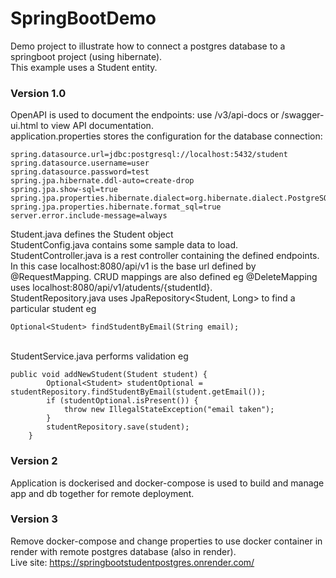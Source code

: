 # SpringBootDemo
Demo project to illustrate how to connect a postgres database to a springboot project (using hibernate). <br>
This example uses a Student entity. <br>
### Version 1.0
OpenAPI is used to document the endpoints: use /v3/api-docs or /swagger-ui.html to view API documentation. <br>
application.properties stores the configuration for the database connection: <br>
```
spring.datasource.url=jdbc:postgresql://localhost:5432/student
spring.datasource.username=user
spring.datasource.password=test
spring.jpa.hibernate.ddl-auto=create-drop
spring.jpa.show-sql=true
spring.jpa.properties.hibernate.dialect=org.hibernate.dialect.PostgreSQLDialect
spring.jpa.properties.hibernate.format_sql=true
server.error.include-message=always
```

Student.java defines the Student object <br>
StudentConfig.java contains some sample data to load. <br>
StudentController.java is a rest controller containing the defined endpoints. In this case localhost:8080/api/v1 is the base url defined by @RequestMapping. CRUD mappings are also defined 
eg @DeleteMapping uses localhost:8080/api/v1/atudents/{studentId}. <br>
StudentRepository.java uses JpaRepository<Student, Long> to find a particular student eg
```
Optional<Student> findStudentByEmail(String email);
```
<br>
StudentService.java performs validation eg <br>

```
public void addNewStudent(Student student) {
		Optional<Student> studentOptional = studentRepository.findStudentByEmail(student.getEmail());
		if (studentOptional.isPresent()) {
			throw new IllegalStateException("email taken");
		}
		studentRepository.save(student);
	} 
  ```
### Version 2
Application is dockerised and docker-compose is used to build and manage app and db together for remote deployment.

### Version 3
Remove docker-compose and change properties to use docker container in render with remote postgres database (also in render). <br>
Live site: https://springbootstudentpostgres.onrender.com/
